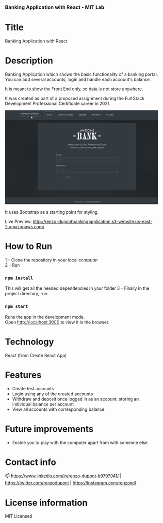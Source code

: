 ### Banking Application with React - MIT Lab

# Title

Banking Application with React

# Description

Banking Application which shows the basic functionality of a banking portal.
You can add several accounts, login and handle each account's balance.

It is meant to show the Front End only, so data is not store anywhere.

It was created as part of a proposed assignment during the Full Stack Development Professional Certificate career in 2021.

<img src="preview.jpg"/>

It uses Bootstrap as a starting point for styling.

Live Preview: http://renzo-dupontbankingapplication.s3-website.us-east-2.amazonaws.com/

# How to Run

1 - Clone the repository in your local computer<br/>
2 - Run

### `npm install`

This will get all the needed dependencies in your folder
3 - Finally in the project directory, run:

### `npm start`

Runs the app in the development mode.\
Open [http://localhost:3000](http://localhost:3000) to view it in the browser.

# Technology

React (from Create React App)

# Features

- Create test accounts
- Login using any of the created accounts
- Withdraw and deposit once logged in as an account, storing an individual balance per account
- View all accounts with corresponding balance

# Future improvements

- Enable you to play with the computer apart from with someone else

# Contact info

📫 https://www.linkedin.com/in/renzo-dupont-b9797941/ | https://twitter.com/renzodupont | https://instagram.com/renzondl

# License information

MIT Licensed

